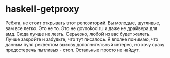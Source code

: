 # haskell-getproxy

Ребята, не стоит открывать этот репозиторий. 
Вы молодые, шутливые, вам все легко. 
Это не то. 
Это не govnokod.ru и даже не драйвера для амд. 
Сюда лучше не лезть. 
Серьезно, любой из вас будет жалеть. 
Лучше закройте и забудьте, что тут писалось. 
Я вполне понимаю, что данным пулл реквестом
вызову дополнительный интерес, но хочу 
сразу предостеречь пытливых - стоп. 
Остальные просто не найдут. 